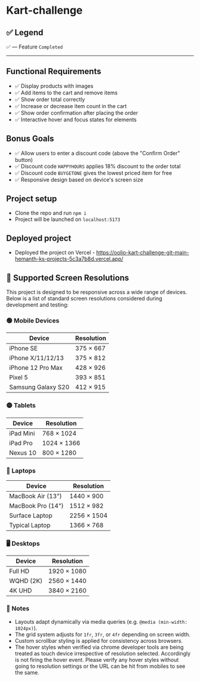 # Kart-challenge

## ✅ Legend  
✅ — Feature `Completed`

---

## Functional Requirements

- ✅ Display products with images  
- ✅ Add items to the cart and remove items  
- ✅ Show order total correctly  
- ✅ Increase or decrease item count in the cart  
- ✅ Show order confirmation after placing the order  
- ✅ Interactive hover and focus states for elements  

## Bonus Goals

- ✅ Allow users to enter a discount code (above the "Confirm Order" button)  
- ✅ Discount code `HAPPYHOURS` applies 18% discount to the order total  
- ✅ Discount code `BUYGETONE` gives the lowest priced item for free  
- ✅ Responsive design based on device's screen size  

## Project setup
- Clone the repo and run `npm i` 
- Project will be launched on `localhost:5173`

## Deployed project 
- Deployed the project on Vercel - https://oolio-kart-challenge-git-main-hemanth-ks-projects-5c3a7b8d.vercel.app/

## 📱 Supported Screen Resolutions

This project is designed to be responsive across a wide range of devices. Below is a list of standard screen resolutions considered during development and testing:

### 🟢 Mobile Devices
| Device                | Resolution     |
|-----------------------|----------------|
| iPhone SE             | 375 × 667      |
| iPhone X/11/12/13     | 375 × 812      |
| iPhone 12 Pro Max     | 428 × 926      |
| Pixel 5               | 393 × 851      |
| Samsung Galaxy S20    | 412 × 915      |

### 🟡 Tablets
| Device                | Resolution     |
|-----------------------|----------------|
| iPad Mini             | 768 × 1024     |
| iPad Pro              | 1024 × 1366    |
| Nexus 10              | 800 × 1280     |

### 🔵 Laptops
| Device                | Resolution     |
|-----------------------|----------------|
| MacBook Air (13")     | 1440 × 900     |
| MacBook Pro (14")     | 1512 × 982     |
| Surface Laptop        | 2256 × 1504    |
| Typical Laptop        | 1366 × 768     |

### 🖥️ Desktops
| Device                | Resolution     |
|-----------------------|----------------|
| Full HD               | 1920 × 1080    |
| WQHD (2K)             | 2560 × 1440    |
| 4K UHD                | 3840 × 2160    |

### 🧪 Notes
- Layouts adapt dynamically via media queries (e.g. `@media (min-width: 1024px)`).
- The grid system adjusts for `1fr`, `3fr`, or `4fr` depending on screen width.
- Custom scrollbar styling is applied for consistency across browsers.
- The hover styles when verified via chrome developer tools are being treated as touch device irrespective of resolution selected. Accordingly is not firing the hover event. Please verify any hover styles without going to resolution settings or the URL can be hit from mobiles to see the same.

